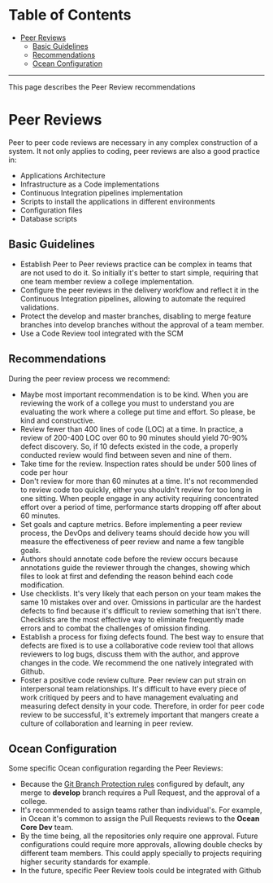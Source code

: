 
Table of Contents
=================


   * [Peer Reviews](#peer-reviews)
      * [Basic Guidelines](#basic-guidelines)
      * [Recommendations](#recommendations)
      * [Ocean Configuration](#ocean-configuration)


---


This page describes the Peer Review recommendations


# Peer Reviews

Peer to peer code reviews are necessary in any complex construction of a system. It not only applies to coding, peer reviews are also a good practice in:

- Applications Architecture
- Infrastructure as a Code implementations
- Continuous Integration pipelines implementation
- Scripts to install the applications in different environments
- Configuration files
- Database scripts

## Basic Guidelines

- Establish Peer to Peer reviews practice can be complex in teams that are not used to do it. So initially  it's better to start simple, requiring that one team member review a college implementation.
- Configure the peer reviews in the delivery workflow and reflect it in the Continuous Integration pipelines, allowing to automate the required validations.
- Protect the develop and master branches, disabling to merge feature branches into develop branches without the approval of a team member.
- Use a Code Review tool integrated with the SCM

## Recommendations

During the peer review process we recommend:

- Maybe most important recommendation is to be kind. When you are reviewing the work of a college you must to understand you are evaluating the work where a college put time and effort. So please, be kind and constructive.
- Review fewer than 400 lines of code (LOC) at a time. In practice, a review of 200-400 LOC over 60 to 90 minutes should yield 70-90% defect discovery. So, if 10 defects existed in the code, a properly conducted review would find between seven and nine of them.
- Take time for the review. Inspection rates should be under 500 lines of code per hour
- Don't review for more than 60 minutes at a time. It's not recommended to review code too quickly, either you shouldn't review for too long in one sitting. When people engage in any activity requiring concentrated effort over a period of time, performance starts dropping off after about 60 minutes.
- Set goals and capture metrics. Before implementing a peer review process, the DevOps and delivery teams should decide how you will measure the effectiveness of peer review and name a few tangible goals.
- Authors should annotate code before the review occurs because annotations guide the reviewer through the changes, showing which files to look at first and defending the reason behind each code modification.
- Use checklists. It's very likely that each person on your team makes the same 10 mistakes over and over. Omissions in particular are the hardest defects to find because it's difficult to review something that isn't there. Checklists are the most effective way to eliminate frequently made errors and to combat the challenges of omission finding.
- Establish a process for fixing defects found. The best way to ensure that defects are fixed is to use a collaborative code review tool that allows reviewers to log bugs, discuss them with the author, and approve changes in the code. We recommend the one natively integrated with Github.
- Foster a positive code review culture. Peer review can put strain on interpersonal team relationships. It's difficult to have every piece of work critiqued by peers and to have management evaluating and measuring defect density in your code. Therefore, in order for peer code review to be successful, it's extremely important that mangers create a culture of collaboration and learning in peer review.

## Ocean Configuration

Some specific Ocean configuration regarding the Peer Reviews:

- Because the [Git Branch Protection rules](../devops/github-setup.md#branch-protection) configured by default, any merge to **develop** branch requires a Pull Request, and the approval of a college.
- It's recommended to assign teams rather than individual's. For example, in Ocean it's common to assign the Pull Requests reviews to the **Ocean Core Dev** team.
- By the time being, all the repositories only require one approval. Future configurations could require more approvals, allowing double checks by different team members. This could apply specially to projects requiring higher security standards for example.
- In the future, specific Peer Review tools could be integrated with Github


